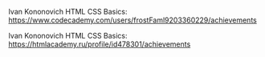 Ivan Kononovich
HTML CSS Basics: https://www.codecademy.com/users/frostFaml9203360229/achievements

Ivan Kononovich
HTML CSS Basics: https://htmlacademy.ru/profile/id478301/achievements